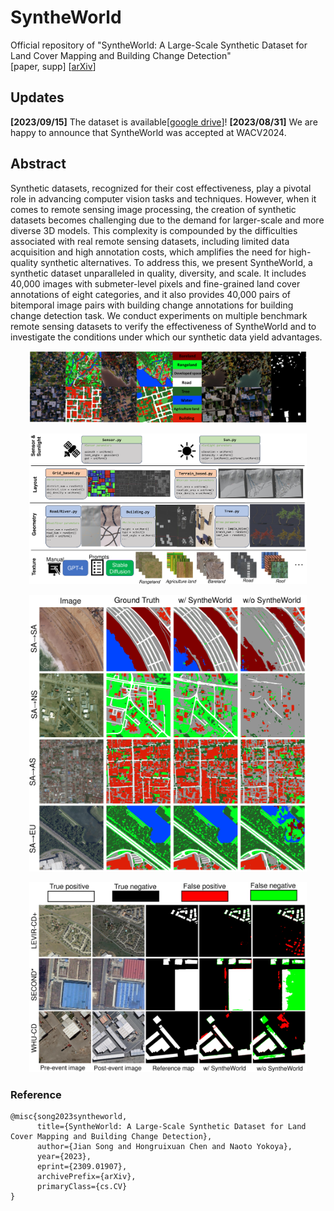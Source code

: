 # SyntheWorld
Official repository of "SyntheWorld: A Large-Scale Synthetic Dataset for Land Cover Mapping and Building Change Detection"  
[paper, supp] [[arXiv](https://arxiv.org/abs/2309.01907)]


## Updates
**[2023/09/15]** The dataset is available[[google drive](https://drive.google.com/drive/folders/17WjcYrSHO51dSVgpG6X3u_putnrg5j4y?usp=sharing)]! 
**[2023/08/31]** We are happy to announce that SyntheWorld was accepted at WACV2024.


## Abstract
Synthetic datasets, recognized for their cost effectiveness, play a pivotal role in advancing computer vision tasks and techniques. However, when it comes to remote sensing image processing, the creation of synthetic datasets becomes challenging due to the demand for larger-scale and more diverse 3D models. This complexity is compounded by the difficulties associated with real remote sensing datasets, including limited data acquisition and high annotation costs, which amplifies the need for high-quality synthetic alternatives. To address this, we present SyntheWorld, a synthetic dataset unparalleled in quality, diversity, and scale. It includes 40,000 images with submeter-level pixels and fine-grained land cover annotations of eight categories, and it also provides 40,000 pairs of bitemporal image pairs with building change annotations for building change detection task. We conduct experiments on multiple benchmark remote sensing datasets to verify the effectiveness of SyntheWorld and to investigate the conditions under which our synthetic data yield advantages.

<p align="center"> <img src="figs/examples.png" width="88%"> </p>

<p align="center"> <img src="figs/workflow.png" width="88%"> </p>

<p align="center"> <img src="figs/vis_lc.png" width="88%"> </p>

<p align="center"> <img src="figs/vis_cd.png" width="88%"> </p>

### Reference
```
@misc{song2023syntheworld,
      title={SyntheWorld: A Large-Scale Synthetic Dataset for Land Cover Mapping and Building Change Detection}, 
      author={Jian Song and Hongruixuan Chen and Naoto Yokoya},
      year={2023},
      eprint={2309.01907},
      archivePrefix={arXiv},
      primaryClass={cs.CV}
}
```
